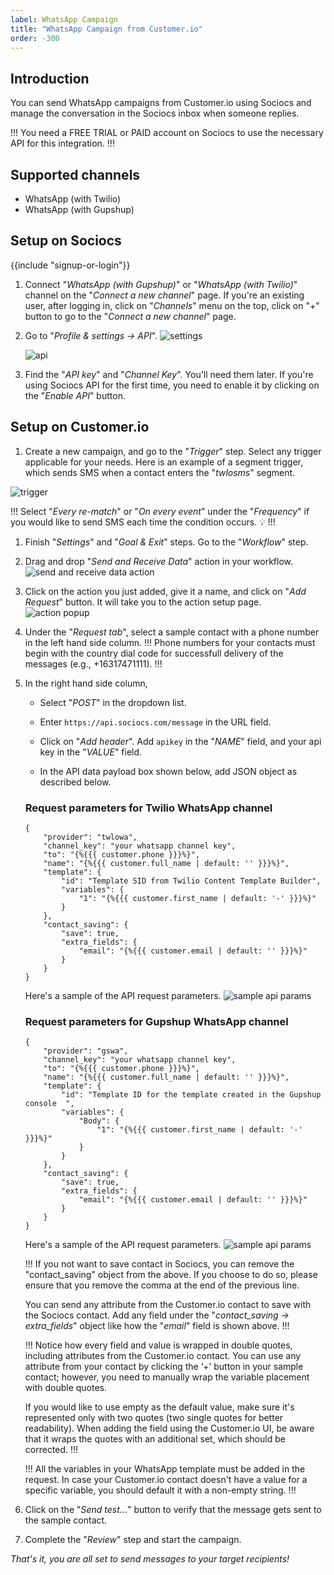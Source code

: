 ```yaml
---
label: WhatsApp Campaign
title: "WhatsApp Campaign from Customer.io"
order: -300
---
```


## Introduction

You can send WhatsApp campaigns from Customer.io using Sociocs and manage the conversation in the Sociocs inbox when someone replies.

!!!
You need a FREE TRIAL or PAID account on Sociocs to use the necessary API for this integration.
!!!

## Supported channels

- WhatsApp (with Twilio)
- WhatsApp (with Gupshup)

## Setup on Sociocs

{{include "signup-or-login"}}

1. Connect "*WhatsApp (with Gupshup)*" or "*WhatsApp (with Twilio)*" channel on the "*Connect a new channel*" page. If you're an existing user, after logging in, click on "*Channels*" menu on the top, click on "*+*" button to go to the "*Connect a new channel*" page.

1. Go to "*Profile & settings -> API*".
    ![settings](https://user-images.githubusercontent.com/12301512/163997321-90b286f5-e1aa-4df8-bc18-e453b20d26e8.png)

    ![api](https://github.com/sociocs/docs/assets/12301512/4168b133-c8e2-4834-9b7b-d62b5203349c)

1. Find the "*API key*" and "*Channel Key*". You'll need them later. If you're using Sociocs API for the first time, you need to enable it by clicking on the "*Enable API*" button.

## Setup on Customer.io

1. Create a new campaign, and go to the "*Trigger*" step. Select any trigger applicable for your needs. Here is an example of a segment trigger, which sends SMS when a contact enters the "*twlosms*" segment.

![trigger](https://github.com/user-attachments/assets/5a250df1-0c65-413d-ba12-b5af8b20f141)

!!!
Select "*Every re-match*" or "*On every event*" under the "*Frequency*" if you would like to send SMS each time the condition occurs. :bulb:
!!!

1. Finish "*Settings*" and "*Goal & Exit*" steps. Go to the "*Workflow*" step.

1. Drag and drop "*Send and Receive Data*" action in your workflow.
    ![send and receive data action](https://github.com/user-attachments/assets/ec886715-8e7c-4949-80e9-901ac6524b18)

1. Click on the action you just added, give it a name, and click on "*Add Request*" button. It will take you to the action setup page.
    ![action popup](https://github.com/user-attachments/assets/14ed16ac-830d-4841-8464-4c45801cfab5)

1. Under the "*Request tab*", select a sample contact with a phone number in the left hand side column.
    !!!
    Phone numbers for your contacts must begin with the country dial code for successfull delivery of the messages (e.g., +16317471111).
    !!!

1. In the right hand side column,

    - Select "*POST*" in the dropdown list.

    - Enter `https://api.sociocs.com/message` in the URL field.

    - Click on "*Add header*". Add `apikey` in the "*NAME*" field, and your api key in the "*VALUE*" field.

    - In the API data payload box shown below, add JSON object as described below.

    ### Request parameters for Twilio WhatsApp channel

    ```
    {
        "provider": "twlowa",
        "channel_key": "your whatsapp channel key",
        "to": "{%{{{ customer.phone }}}%}",
        "name": "{%{{{ customer.full_name | default: '' }}}%}",
        "template": {
            "id": "Template SID from Twilio Content Template Builder",
            "variables": {
                "1": "{%{{{ customer.first_name | default: '-' }}}%}"
            }
        },
        "contact_saving": {
            "save": true,
            "extra_fields": {
                "email": "{%{{{ customer.email | default: '' }}}%}"
            }
        }    
    }
    ```

    Here's a sample of the API request parameters.
    ![sample api params](https://github.com/user-attachments/assets/379f9065-fc2b-46b8-aa93-c9c41199af93)

    ### Request parameters for Gupshup WhatsApp channel

    ```
    {
        "provider": "gswa",
        "channel_key": "your whatsapp channel key",
        "to": "{%{{{ customer.phone }}}%}",
        "name": "{%{{{ customer.full_name | default: '' }}}%}",
        "template": {
            "id": "Template ID for the template created in the Gupshup console	",
            "variables": {
                "Body": {
                    "1": "{%{{{ customer.first_name | default: '-' }}}%}"
                }
            }
        },
        "contact_saving": {
            "save": true,
            "extra_fields": {
                "email": "{%{{{ customer.email | default: '' }}}%}"
            }
        }    
    }
    ```

    Here's a sample of the API request parameters.
    ![sample api params](https://github.com/user-attachments/assets/59fde100-765a-4988-b4ef-55c8806033e8)

    !!!
    If you not want to save contact in Sociocs, you can remove the "contact_saving" object from the above. If you choose to do so, please ensure that you remove the comma at the end of the previous line.

    You can send any attribute from the Customer.io contact to save with the Sociocs contact. Add any field under the "*contact_saving → extra_fields*" object like how the "*email*" field is shown above.
    !!!

    !!!
    Notice how every field and value is wrapped in double quotes, including attributes from the Customer.io contact. You can use any attribute from your contact by clicking the ‘+’ button in your sample contact; however, you need to manually wrap the variable placement with double quotes.

    If you would like to use empty as the default value, make sure it's represented only with two quotes (two single quotes for better readability). When adding the field using the Customer.io UI, be aware that it wraps the quotes with an additional set, which should be corrected.
    !!!

    !!!
    All the variables in your WhatsApp template must be added in the request. In case your Customer.io contact doesn't have a value for a specific variable, you should default it with a non-empty string.
    !!!

1. Click on the "*Send test...*" button to verify that the message gets sent to the sample contact.

1. Complete the "*Review*" step and start the campaign.

*That's it, you are all set to send messages to your target recipients!*
